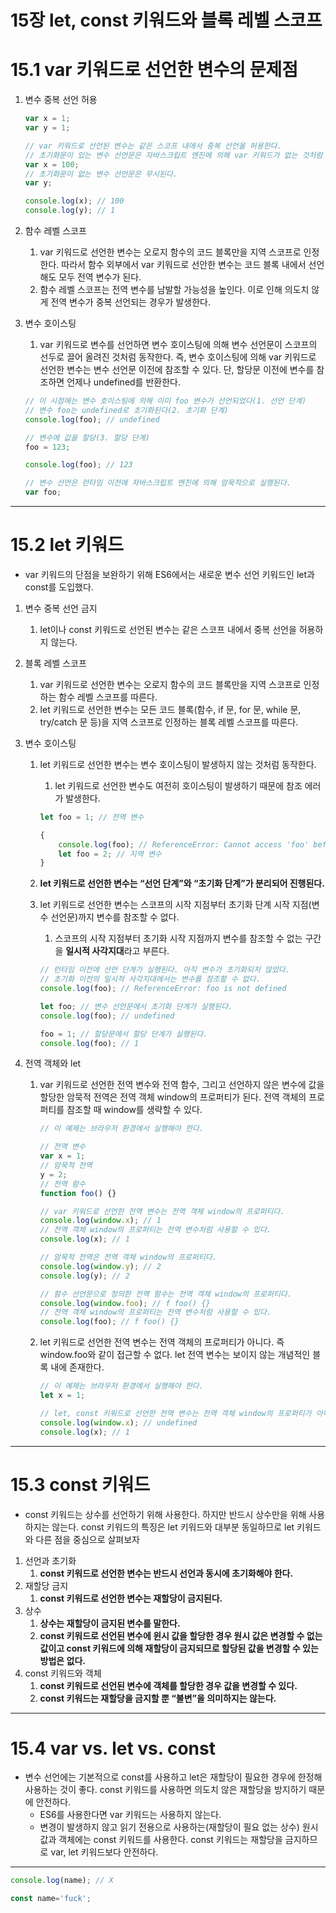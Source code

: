 # 15장 let, const 키워드와 블록 레벨 스코프

# 15.1 var 키워드로 선언한 변수의 문제점

1. 변수 중복 선언 허용
    
    ```jsx
    var x = 1;
    var y = 1;
    
    // var 키워드로 선언된 변수는 같은 스코프 내에서 중복 선언을 허용한다.
    // 초기화문이 있는 변수 선언문은 자바스크립트 엔진에 의해 var 키워드가 없는 것처럼 동작한다.
    var x = 100;
    // 초기화문이 없는 변수 선언문은 무시된다.
    var y;
    
    console.log(x); // 100
    console.log(y); // 1
    ```
    
2. 함수 레벨 스코프
    1. var 키워드로 선언한 변수는 오로지 함수의 코드 블록만을 지역 스코프로 인정한다. 따라서 함수 외부에서 var 키워드로 선안한 변수는 코드 블록 내에서 선언해도 모두 전역 변수가 된다.
    2. 함수 레벨 스코프는 전역 변수를 남발할 가능성을 높인다. 이로 인해 의도치 않게 전역 변수가 중복 선언되는 경우가 발생한다.
3. 변수 호이스팅
    1. var 키워드로 변수를 선언하면 변수 호이스팅에 의해 변수 선언문이 스코프의 선두로 끌어 올려진 것처럼 동작한다. 즉, 변수 호이스팅에 의해 var 키워드로 선언한 변수는 변수 선언문 이전에 참조할 수 있다. 단, 할당문 이전에 변수를 참조하면 언제나 undefined를 반환한다.
    
    ```jsx
    // 이 시점에는 변수 호이스팅에 의해 이미 foo 변수가 선언되었다(1. 선언 단계)
    // 변수 foo는 undefined로 초기화된다(2. 초기화 단계)
    console.log(foo); // undefined
    
    // 변수에 값을 할당(3. 할당 단계)
    foo = 123;
    
    console.log(foo); // 123
    
    // 변수 선언은 런타임 이전에 자바스크립트 엔진에 의해 암묵적으로 실행된다.
    var foo;
    ```
    

---

# 15.2 let 키워드

- var 키워드의 단점을 보완하기 위해 ES6에서는 새로운 변수 선언 키워드인 let과 const를 도입했다.

1. 변수 중복 선언 금지
    1. let이나 const 키워드로 선언된 변수는 같은 스코프 내에서 중복 선언을 허용하지 않는다.
2. 블록 레벨 스코프
    1. var 키워드로 선언한 변수는 오로지 함수의 코드 블록만을 지역 스코프로 인정하는 함수 레벨 스코프를 따른다.
    2. let 키워드로 선언한 변수는 모든 코드 블록(함수, if 문, for 문, while 문, try/catch 문 등)을 지역 스코프로 인정하는 블록 레벨 스코프를 따른다.
3. 변수 호이스팅
    1. let 키워드로 선언한 변수는 변수 호이스팅이 발생하지 않는 것처럼 동작한다.
        1. let 키워드로 선언한 변수도 여전히 호이스팅이 발생하기 때문에 참조 에러가 발생한다.
        
        ```jsx
        let foo = 1; // 전역 변수
        
        {
        	console.log(foo); // ReferenceError: Cannot access 'foo' before initialization
        	let foo = 2; // 지역 변수
        }
        ```
        
    2. **let 키워드로 선언한 변수는 “선언 단계”와 “초기화 단계”가 분리되어 진행된다.**
    3. let 키워드로 선언한 변수는 스코프의 시작 지점부터 초기화 단계 시작 지점(변수 선언문)까지 변수를 참조할 수 없다.
        1. 스코프의 시작 지점부터 초기화 시작 지점까지 변수를 참조할 수 없는 구간을 **일시적 사각지대**라고 부른다.
        
        ```jsx
        // 런타임 이전에 선언 단계가 실행된다. 아직 변수가 초기화되지 않았다.
        // 초기화 이전의 일시적 사각지대에서는 변수를 참조할 수 없다.
        console.log(foo); // ReferenceError: foo is not defined
        
        let foo; // 변수 선언문에서 초기화 단계가 실행된다.
        console.log(foo); // undefined
        
        foo = 1; // 할당문에서 할당 단계가 실행된다.
        console.log(foo); // 1
        ```
        
4. 전역 객체와 let
    1. var 키워드로 선언한 전역 변수와 전역 함수, 그리고 선언하지 않은 변수에 값을 할당한 암묵적 전역은 전역 객체 window의 프로퍼티가 된다. 전역 객체의 프로퍼티를 참조할 때 window를 생략할 수 있다.
        
        ```jsx
        // 이 예제는 브라우저 환경에서 실행해야 한다.
        
        // 전역 변수
        var x = 1;
        // 암묵적 전역
        y = 2;
        // 전역 함수
        function foo() {}
        
        // var 키워드로 선언한 전역 변수는 전역 객체 window의 프로퍼티다.
        console.log(window.x); // 1
        // 전역 객체 window의 프로퍼티는 전역 변수처럼 사용할 수 있다.
        console.log(x); // 1
        
        // 암묵적 전역은 전역 객체 window의 프로퍼티다.
        console.log(window.y); // 2
        console.log(y); // 2
        
        // 함수 선언문으로 정의한 전역 함수는 전역 객체 window의 프로퍼티다. 
        console.log(window.foo); // f foo() {}
        // 전역 객체 window의 프로퍼티는 전역 변수처럼 사용할 수 있다.
        console.log(foo); // f foo() {}
        ```
        
    2. let 키워드로 선언한 전역 변수는 전역 객체의 프로퍼티가 아니다. 즉 window.foo와 같이 접근할 수 없다. let 전역 변수는 보이지 않는 개념적인 블록 내에 존재한다.
        
        ```jsx
        // 이 예제는 브라우저 환경에서 실행해야 한다.
        let x = 1;
        
        // let, const 키워드로 선언한 전역 변수는 전역 객체 window의 프로퍼티가 아니다.
        console.log(window.x); // undefined
        console.log(x); // 1
        ```
        

---

# 15.3 const 키워드

- const 키워드는 상수를 선언하기 위해 사용한다. 하지만 반드시 상수만을 위해 사용하지는 않는다. const 키워드의 특징은 let 키워드와 대부분 동일하므로 let 키워드와 다른 점을 중심으로 살펴보자

1. 선언과 초기화
    1. **const 키워드로 선언한 변수는 반드시 선언과 동시에 초기화해야 한다.**
2. 재할당 금지
    1. **const 키워드로 선언한 변수는 재할당이 금지된다.**
3. 상수
    1. **상수는 재할당이 금지된 변수를 말한다.**
    2. **const 키워드로 선언된 변수에 윈시 값을 할당한 경우 원시 값은 변경할 수 없는 값이고 const 키워드에 의해 재할당이 금지되므로 할당된 값을 변경할 수 있는 방법은 없다.**
4. const 키워드와 객체
    1. **const 키워드로 선언된 변수에 객체를 할당한 경우 값을 변경할 수 있다.**
    2. **const 키워드는 재할당을 금지할 뿐 “불변”을 의미하지는 않는다.**

---

# 15.4 var vs. let vs. const

- 변수 선언에는 기본적으로 const를 사용하고 let은 재할당이 필요한 경우에 한정해 사용하는 것이 좋다. const 키워드를 사용하면 의도치 않은 재할당을 방지하기 때문에 안전하다.
    - ES6를 사용한다면 var 키워드는 사용하지 않는다.
    - 변경이 발생하지 않고 읽기 전용으로 사용하는(재할당이 필요 없는 상수) 원시 값과 객체에는 const 키워드를 사용한다. const 키워드는 재할당을 금지하므로 var, let 키워드보다 안전하다.

---

```jsx
console.log(name); // X

const name='fuck';
```